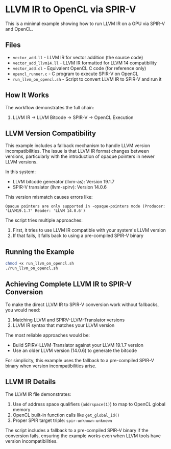 # LLVM IR to OpenCL via SPIR-V

This is a minimal example showing how to run LLVM IR on a GPU via SPIR-V and OpenCL.

## Files

- `vector_add.ll` - LLVM IR for vector addition (the source code)
- `vector_add_llvm14.ll` - LLVM IR formatted for LLVM 14 compatibility
- `vector_add.cl` - Equivalent OpenCL C code (for reference only)
- `opencl_runner.c` - C program to execute SPIR-V on OpenCL
- `run_llvm_on_opencl.sh` - Script to convert LLVM IR to SPIR-V and run it

## How It Works

The workflow demonstrates the full chain:

1. LLVM IR → LLVM Bitcode → SPIR-V → OpenCL Execution

## LLVM Version Compatibility

This example includes a fallback mechanism to handle LLVM version incompatibilities. The issue is that LLVM IR format changes between versions, particularly with the introduction of opaque pointers in newer LLVM versions.

In this system:
- LLVM bitcode generator (llvm-as): Version 19.1.7
- SPIR-V translator (llvm-spirv): Version 14.0.6

This version mismatch causes errors like:
```
Opaque pointers are only supported in -opaque-pointers mode (Producer: 'LLVM19.1.7' Reader: 'LLVM 14.0.6')
```

The script tries multiple approaches:
1. First, it tries to use LLVM IR compatible with your system's LLVM version
2. If that fails, it falls back to using a pre-compiled SPIR-V binary

## Running the Example

```bash
chmod +x run_llvm_on_opencl.sh
./run_llvm_on_opencl.sh
```

## Achieving Complete LLVM IR to SPIR-V Conversion

To make the direct LLVM IR to SPIR-V conversion work without fallbacks, you would need:

1. Matching LLVM and SPIRV-LLVM-Translator versions
2. LLVM IR syntax that matches your LLVM version

The most reliable approaches would be:
- Build SPIRV-LLVM-Translator against your LLVM 19.1.7 version
- Use an older LLVM version (14.0.6) to generate the bitcode

For simplicity, this example uses the fallback to a pre-compiled SPIR-V binary when version incompatibilities arise.

## LLVM IR Details

The LLVM IR file demonstrates:

1. Use of address space qualifiers (`addrspace(1)`) to map to OpenCL global memory
2. OpenCL built-in function calls like `get_global_id()`
3. Proper SPIR target triple: `spir-unknown-unknown`

The script includes a fallback to a pre-compiled SPIR-V binary if the conversion fails, ensuring the example works even when LLVM tools have version incompatibilities. 